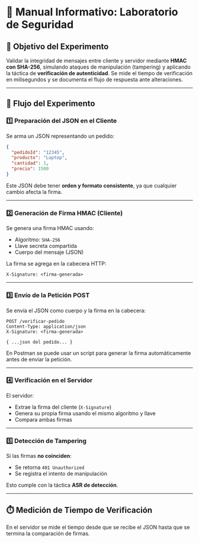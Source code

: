 
# 🔐 Manual Informativo: Laboratorio de Seguridad

## 🎯 Objetivo del Experimento

Validar la integridad de mensajes entre cliente y servidor mediante **HMAC con SHA-256**, simulando ataques de manipulación (tampering) y aplicando la táctica de **verificación de autenticidad**. Se mide el tiempo de verificación en milisegundos y se documenta el flujo de respuesta ante alteraciones.

---

## 🧪 Flujo del Experimento

### 1️⃣ Preparación del JSON en el Cliente

Se arma un JSON representando un pedido:

```json
{
  "pedidoId": "12345",
  "producto": "Laptop",
  "cantidad": 1,
  "precio": 1500
}
```

Este JSON debe tener **orden y formato consistente**, ya que cualquier cambio afecta la firma.

---

### 2️⃣ Generación de Firma HMAC (Cliente)

Se genera una firma HMAC usando:

- Algoritmo: `SHA-256`
- Llave secreta compartida
- Cuerpo del mensaje (JSON)

La firma se agrega en la cabecera HTTP:

```
X-Signature: <firma-generada>
```

---

### 3️⃣ Envío de la Petición POST

Se envía el JSON como cuerpo y la firma en la cabecera:

```http
POST /verificar-pedido
Content-Type: application/json
X-Signature: <firma-generada>

{ ...json del pedido... }
```

En Postman se puede usar un script para generar la firma automáticamente antes de enviar la petición.

---

### 4️⃣ Verificación en el Servidor

El servidor:

- Extrae la firma del cliente (`X-Signature`)
- Genera su propia firma usando el mismo algoritmo y llave
- Compara ambas firmas

---

### 5️⃣ Detección de Tampering

Si las firmas **no coinciden**:

- Se retorna `401 Unauthorized`
- Se registra el intento de manipulación

Esto cumple con la táctica **ASR de detección**.

---

## ⏱️ Medición de Tiempo de Verificación

En el servidor se mide el tiempo desde que se recibe el JSON hasta que se termina la comparación de firmas.

